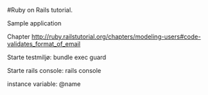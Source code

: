 #Ruby on Rails tutorial.

Sample application

Chapter http://ruby.railstutorial.org/chapters/modeling-users#code-validates_format_of_email

Starte testmiljø:
bundle exec guard 

Starte rails console:
rails console


instance variable: @name